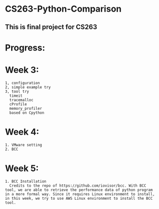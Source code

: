 # CS263-Python-Comparison

## This is final project for CS263

# Progress:
  # Week 3:

    1, configuration
    2, simple example try
    3, tool try
      timeit
      tracemalloc
      cProfile
      memory_profiler
      based on Cpython


  # Week 4:
  
    1. VMware setting
    2. BCC
   
  # Week 5:
    1. BCC Installation
      Credits to the repo of https://github.com/iovisor/bcc. With BCC tool, we are able to retrieve the performance data of python program in a more formal way. Since it requires Linux environment to install, in this week, we try to use AWS Linux environment to install the BCC tool. 
